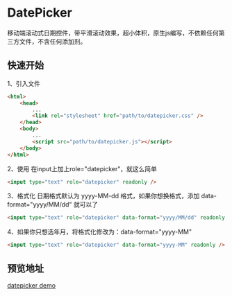 # DatePicker
移动端滚动式日期控件，带平滑滚动效果，超小体积，原生js编写，不依赖任何第三方文件，不含任何添加剂。

## 快速开始
1、引入文件
```HTML
<html>
	<head>
		...
		<link rel="stylesheet" href="path/to/datepicker.css" />
	</head>
	<body>
		...
		<script src="path/to/datepicker.js"></script>
	</body>
</html>
```
2、使用
在input上加上role="datepicker"，就这么简单
```HTML
<input type="text" role="datepicker" readonly />
```
3、格式化
日期格式默认为 yyyy-MM-dd 格式，如果你想换格式，添加 data-format="yyyy/MM/dd" 就可以了
```HTML
<input type="text" role="datepicker" data-format="yyyy/MM/dd" readonly />
```
4、如果你只想选年月，将格式化修改为：data-format="yyyy-MM"
```HTML
<input type="text" role="datepicker" data-format="yyyy-MM" readonly />
```

## 预览地址
[datepicker demo](http://htmlpreview.github.io/?https://github.com/Capricair/datepicker/blob/master/output/min/demo.html)
